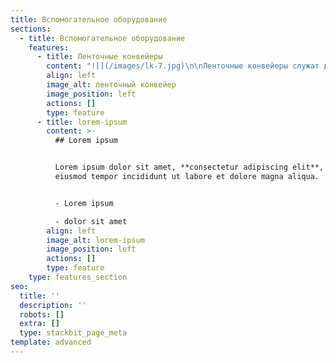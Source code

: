 ```yaml
---
title: Вспомогательное оборудование
sections:
  - title: Вспомогательное оборудование
    features:
      - title: Ленточные конвейеры
        content: "![](/images/lk-7.jpg)\n\nЛенточные конвейеры служат для\nтранспортировки бетонной смеси из бетоносмесителя в приемный бункер\nвибропресса. Применяется для оснащения произвоственных линий\nвибропрессов «Урал».\n\n— Длина: 3, 5, 10м.\n\n— Тип ленты: гладкая, со скребками.\n\nЦена:  **от 134 400 руб.**\n\n\_\n"
        align: left
        image_alt: ленточный конвейер
        image_position: left
        actions: []
        type: feature
      - title: lorem-ipsum
        content: >-
          ## Lorem ipsum


          Lorem ipsum dolor sit amet, **consectetur adipiscing elit**, sed do
          eiusmod tempor incididunt ut labore et dolore magna aliqua.


          - Lorem ipsum

          - dolor sit amet
        align: left
        image_alt: lorem-ipsum
        image_position: left
        actions: []
        type: feature
    type: features_section
seo:
  title: ''
  description: ''
  robots: []
  extra: []
  type: stackbit_page_meta
template: advanced
---
```

